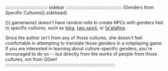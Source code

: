 ::::::::::::::::::::::::::::::::: sidebar ::::::::::::::::::::::::::::::::::::::::::::
[Genders from Specific Cultures]{.sidehead}

[]{.gamename} doesn't have random rolls to create NPCs with genders tied to
specific cultures, such as [hijra](https://gender.wikia.org/wiki/Hijra),
[two-spirit](https://gender.wikia.org/wiki/Two-Spirit),
or [fa'afafine](https://gender.wikia.org/wiki/Fa%27afafine).

Since the author isn't from any of those cultures, she doesn't feel comfortable
in attempting to translate those genders in a roleplaying game. If you are
interested in learning about culture-specific genders, you're encouraged to
do so -- but directly from the works of people from those cultures, not from
QGen!
::::::::::::::::::::::::::::::::::::::::::::::::::::::::::::::::::::::::::::::::::::::
